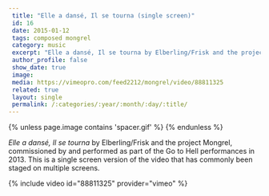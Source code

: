 ```yaml
---
 title: "Elle a dansé, Il se tourna (single screen)"
 id: 16
 date: 2015-01-12
 tags: composed mongrel
 category: music
 excerpt: "Elle a dansé, Il se tourna by Elberling/Frisk and the project Mongrel, commissioned by and performed as part of the Go to Hell performances in 2013. This is a single screen version of the video that ..."
 author_profile: false
 show_date: true
 image: 
 media: https://vimeopro.com/feed2212/mongrel/video/88811325
 related: true
 layout: single
 permalink: /:categories/:year/:month/:day/:title/
---
```

{% unless page.image contains 'spacer.gif' %}
{% endunless %}

<em>Elle a dansé, Il se tourna</em> by Elberling/Frisk and the project Mongrel, commissioned by and performed as part of the Go to Hell performances in 2013. This is a single screen version of the video that has commonly been staged on multiple screens.

{% include video id="88811325" provider="vimeo" %}

